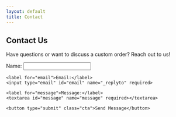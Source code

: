 ```yaml
---
layout: default
title: Contact
---
```


<h2>Contact Us</h2>
<p>Have questions or want to discuss a custom order? Reach out to us!</p>

<form action="https://formspree.io/f/your_form_id" method="POST">
    <label for="name">Name:</label>
    <input type="text" id="name" name="name" required>

    <label for="email">Email:</label>
    <input type="email" id="email" name="_replyto" required>

    <label for="message">Message:</label>
    <textarea id="message" name="message" required></textarea>

    <button type="submit" class="cta">Send Message</button>
</form>
